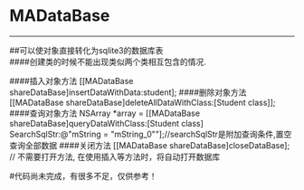 # MADataBase
---------------
##可以使对象直接转化为sqlite3的数据库表  
####创建类的时候不能出现类似两个类相互包含的情况.

####插入对象方法
    [[MADataBase shareDataBase]insertDataWithData:student];
####删除对象方法
    [[MADataBase shareDataBase]deleteAllDataWithClass:[Student class]];
####查询对象方法
    NSArray *array = [[MADataBase shareDataBase]queryDataWithClass:[Student class] 
             SearchSqlStr:@"mString = \"mString_0\""];//searchSqlStr是附加查询条件,置空查询全部数据
####关闭方法
    [[MADataBase shareDataBase]closeDataBase]; // 不需要打开方法, 在使用插入等方法时，将自动打开数据库
    
#代码尚未完成，有很多不足，仅供参考！
